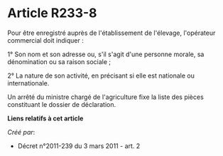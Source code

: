 # Article R233-8

Pour être enregistré auprès de l'établissement de l'élevage, l'opérateur commercial doit indiquer : 

1° Son nom et son adresse ou, s'il s'agit d'une personne morale, sa dénomination ou sa raison sociale ; 

2° La nature de son activité, en précisant si elle est nationale ou internationale. 

Un arrêté du ministre chargé de l'agriculture fixe la liste des pièces constituant le dossier de déclaration.

**Liens relatifs à cet article**

_Créé par_:

  - Décret n°2011-239 du 3 mars 2011 - art. 2
